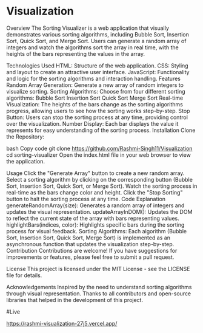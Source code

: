 # Visualization
Overview
The Sorting Visualizer is a web application that visually demonstrates various sorting algorithms, including Bubble Sort, Insertion Sort, Quick Sort, and Merge Sort. Users can generate a random array of integers and watch the algorithms sort the array in real time, with the heights of the bars representing the values in the array.

Technologies Used
HTML: Structure of the web application.
CSS: Styling and layout to create an attractive user interface.
JavaScript: Functionality and logic for the sorting algorithms and interaction handling.
Features
Random Array Generation: Generate a new array of random integers to visualize sorting.
Sorting Algorithms: Choose from four different sorting algorithms:
Bubble Sort
Insertion Sort
Quick Sort
Merge Sort
Real-time Visualization: The heights of the bars change as the sorting algorithms progress, allowing users to see how the sorting works step-by-step.
Stop Button: Users can stop the sorting process at any time, providing control over the visualization.
Number Display: Each bar displays the value it represents for easy understanding of the sorting process.
Installation
Clone the Repository:

bash
Copy code
git clone https://github.com/Rashmi-Singh11/Visualization
cd sorting-visualizer
Open the index.html file in your web browser to view the application.

Usage
Click the "Generate Array" button to create a new random array.
Select a sorting algorithm by clicking on the corresponding button (Bubble Sort, Insertion Sort, Quick Sort, or Merge Sort).
Watch the sorting process in real-time as the bars change color and height.
Click the "Stop Sorting" button to halt the sorting process at any time.
Code Explanation
generateRandomArray(size): Generates a random array of integers and updates the visual representation.
updateArrayInDOM(): Updates the DOM to reflect the current state of the array with bars representing values.
highlightBars(indices, color): Highlights specific bars during the sorting process for visual feedback.
Sorting Algorithms: Each algorithm (Bubble Sort, Insertion Sort, Quick Sort, Merge Sort) is implemented as an asynchronous function that updates the visualization step-by-step.
Contribution
Contributions are welcome! If you have suggestions for improvements or features, please feel free to submit a pull request.

License
This project is licensed under the MIT License - see the LICENSE file for details.

Acknowledgements
Inspired by the need to understand sorting algorithms through visual representation.
Thanks to all contributors and open-source libraries that helped in the development of this project.

#Live

https://rashmi-visualization-27j5.vercel.app/

